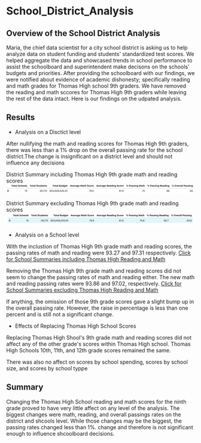 # School_District_Analysis
## Overview of the School District Analysis
Maria, the chief data scientist for a city school district is asking us to help analyze data on student funding and students' standardized test scores. We helped aggregate the data and showcased trends in school performance to assist the schoolboard and superintendent make decisons on the schools' budgets and priorities. After providing the schoolboard with our findings, we were notified about evidence of academic dishonesty; specifically reading and math grades for Thomas High school 9th graders. We have removed the reading and math sccores for Thomas High 9th graders while leaving the rest of the data intact. Here is our findings on the udpated analysis.

## Results
- Analysis on a Disctict level

After nullifying the math and reading scores for Thomas High 9th graders, there was less than a 1% drop on the overall passing rate for the school district.The change is insignificant on a district level and should not influence any decisions

District Summary including Thomas High 9th grade math and reading scores
![beforepic](Resources/School_District_Summary_v1.png)

District Summary excluding Thomas High 9th grade math and reading scores
![afterpic](Resources/School_District_Summary_v2.png)

- Analysis on a School level

With the inclustion of Thomas High 9th grade math and reading scores, the passing rates of math and reading were 93.27 and 97.31 respectively.  [Click for School Summaries including Thomas High Reading and Math](Resources/School_Summary_v1.png)

Removing the Thomas High 9th grade math and reading scores did not seem to change the passing rates of math and reading either. The new math and reading passing rates were 93.86 and 97.02, respectively. [Click for School Summaries excluding Thomas High Reading and Math](Resources/School_Summary_v2.png)

If anything, the omission of those 9th grade scores gave a slight bump up in the overall passing rate. However, the raise in percentage is less than one percent and is still not a significant change.

- Effects of Replacing Thomas High School Scores

Replacing Thomas High Shool's 9th grade math and reading scores did not affect any of the other grade's scores within Thomas High school. Thomas High Schools 10th, 11th, and 12th grade scores remained the same.

There was also no affect on scores by school spending, scores by school size, and scores by school typpe

## Summary
Changing the Thomas High School reading and math scores for the ninth grade proved to have very little affect on any level of the analysis. The biggest changes were math, reading, and overall passings rates on the district and shcools level. While those changes may be the biggest, the passing rates changed less than 1%. change and therefore is not significant enough to influence shcoolboard decisions.
